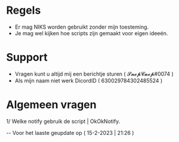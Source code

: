# Regels

- Er mag NIKS worden gebruikt zonder mijn toesteming.
- Je mag wel kijken hoe scripts zijn gemaakt voor eigen ideeén.

# Support

- Vragen kunt u altijd mij een berichtje sturen ( 𝓢𝓷𝓮𝓹𝓒𝓷𝓮𝓹#0074 )
- Als mijn naam niet werk DicordID ( 630029784302485524 )
# Algemeen vragen

1/ Welke notify gebruik de script | OkOkNotify.



-- Voor het laaste geupdate op ( 15-2-2023 | 21:26 )